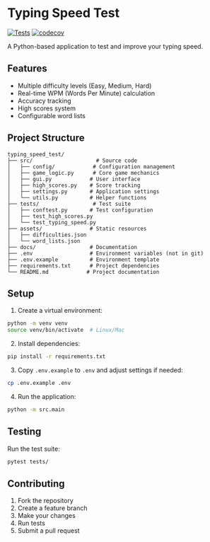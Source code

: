 # Typing Speed Test

[![Tests](https://github.com/hassanshabbirahmed/typing_speed_test/actions/workflows/python-test.yml/badge.svg)](https://github.com/hassanshabbirahmed/typing_speed_test/actions)
[![codecov](https://codecov.io/gh/hassanshabbirahmed/typing_speed_test/graph/badge.svg?token=b9ec80ba-cc55-4ae3-8147-25cdc678094c)](https://codecov.io/gh/hassanshabbirahmed/typing_speed_test)

A Python-based application to test and improve your typing speed.

## Features

- Multiple difficulty levels (Easy, Medium, Hard)
- Real-time WPM (Words Per Minute) calculation
- Accuracy tracking
- High scores system
- Configurable word lists

## Project Structure

```
typing_speed_test/
├── src/                    # Source code
│   ├── config/            # Configuration management
│   ├── game_logic.py      # Core game mechanics
│   ├── gui.py            # User interface
│   ├── high_scores.py    # Score tracking
│   ├── settings.py       # Application settings
│   └── utils.py          # Helper functions
├── tests/                 # Test suite
│   ├── conftest.py       # Test configuration
│   ├── test_high_scores.py
│   └── test_typing_speed.py
├── assets/               # Static resources
│   ├── difficulties.json
│   └── word_lists.json
├── docs/                 # Documentation
├── .env                  # Environment variables (not in git)
├── .env.example          # Environment template
├── requirements.txt      # Project dependencies
└── README.md            # Project documentation
```

## Setup

1. Create a virtual environment:
```bash
python -m venv venv
source venv/bin/activate  # Linux/Mac
```

2. Install dependencies:
```bash
pip install -r requirements.txt
```

3. Copy `.env.example` to `.env` and adjust settings if needed:
```bash
cp .env.example .env
```

4. Run the application:
```bash
python -m src.main
```

## Testing

Run the test suite:
```bash
pytest tests/
```

## Contributing

1. Fork the repository
2. Create a feature branch
3. Make your changes
4. Run tests
5. Submit a pull request
